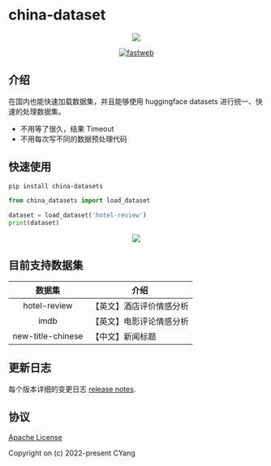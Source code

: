 # china-dataset

<p align="center">
    <img src="http://aimaksen.bslience.cn/china-datasets-logo.jpg">
</p>

<p align="center">
    <a href="https://github.com/CYang828/china-datasets">
        <img src="https://travis-ci.org/CYang828/china-datasets.svg?branch=master" alt="fastweb">
    </a>
</p>

## 介绍

在国内也能快速加载数据集，并且能够使用 huggingface datasets 进行统一、快速的处理数据集。

- 不用等了很久，结果 Timeout
- 不用每次写不同的数据预处理代码

## 快速使用

```bash
pip install china-datasets
```

```python
from china_datasets import load_dataset

dataset = load_dataset('hotel-review')
print(dataset)
```

<p align="center">
    <img src="http://aimaksen.bslience.cn/screanshot-datasets.gif" />
</p>

## 目前支持数据集

|       数据集      | 介绍                     |
|:-----------------:|--------------------------|
| hotel-review      | 【英文】酒店评价情感分析 |
| imdb              | 【英文】电影评论情感分析 |
| new-title-chinese | 【中文】新闻标题         |


## 更新日志

每个版本详细的变更日志 [release notes](https://github.com/BSlience/fastweb/CHANGELOG.md).

## 协议
[Apache License](https://github.com/CYang828/china-datasets/LICENSE.md)

Copyright on (c) 2022-present CYang
